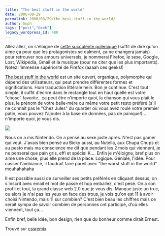```yaml
---
title: "The best stuff in the world"
date: 2006-08-29
permalink: 2006/08/29/the-best-stuff-in-the-world/
author: Soph
tags: ["post","Geek"]
legacy_wordpress_id: 480
---
```


Allez allez, on s'éloigne de [cette succulente polémique](http://64k.be/index.php/2006/08/28/507-perso-web-2006-le-grand-n-importe-quoi) (suffit de dire qu'on aime ça pour que les protagonistes se calment, ça ne changera jamais) pour retrouver nos amours universels, je nommerai Firefox, le sexe, Google, Lost, Wikipédia, Gmail et la musique (pour ne citer que les plus importants). Notez l'immense supériorité de Firefox (aaaah ces geeks!)

[The best stuff in the world](http://www.thebeststuffintheworld.com/) est un site ouvert, organique, polymorphe qui dépend des utilisateurs, qui peut prendre différentes formes et significations. Hum traduction littérale hein. Bon je continue. C'est tout simple, il suffit d'écrire dans le rectangle tout en haut quelle est votre "chose" favorite.. ça peut être n'importe quoi, la chanson qui vous plait le plus, le prénom de votre belle-mère ou même votre petit resto préféré (s'il ne connait pas le "Chez Jules" du quartier où vous avez roulé votre premier patin, vous pouvez l'ajouter à la base de données, pas de panique!)... n'importe quoi, je vous dis.

<!-- excerpt -->

<img src="https://64k.be/wp-content/uploads/2006/web/beststuff.jpg" />

Nous on a mis Nintendo. On a pensé au sexe juste après. N'est pas gamer qui veut. J'avais bien pensé au Bicky aussi, au Nutella, aux Chupa Chups et au pesto mais ma conscience me dit que pendant les 2 mois qui viennent, je ne penserai que pain gris, effi et spécial K.... Enfin je m'éloigne, bref plus on aime une chose, plus elle prend de la place. Logique. Géniale, l'idée. Pour casser l'ambiance, il faudrait faire pareil avec "the worst stuff in the world" mouhahahaha

Il est possible aussi de surveiller ses petits préférés en cliquant dessus, on s'inscrit avec email et mot de passe et hop emballez, c'est pesé. On a son profil et tout, la grand classe web 2.0 que je vous dis. Manque juste un truc, ou alors je n'ai pas les yeux en face des trous, je vois qu'on est 11 à avoir choisi Nintendo, mais 11 sur combien? C'est bien beau les chiffres mais ce serait sympa de savoir combien de personnes ont participé, d'où elles viennent, tout ça...

Enfin bref, belle idée, bon design, rien que du bonheur comme dirait Ernest.

Trouvé sur [cssremix](http://www.cssremix.com/)
